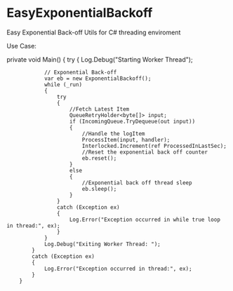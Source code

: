 # EasyExponentialBackoff
Easy Exponential Back-off Utils for C# threading enviroment

Use Case:

 private void Main()
        {
            try
            {
                Log.Debug("Starting Worker Thread");
             
                // Exponential Back-off 
                var eb = new ExponentialBackoff();
                while (_run)
                {
                    try
                    {
                        //Fetch Latest Item
                        QueueRetryHolder<byte[]> input;
                        if (IncomingQueue.TryDequeue(out input))
                        {
                            //Handle the logItem
                            ProcessItem(input, handler);
                            Interlocked.Increment(ref ProcessedInLastSec);
                            //Reset the exponential back off counter
                            eb.reset();
                        }
                        else
                        {
                            //Exponential back off thread sleep
                            eb.sleep();
                        }
                    }
                    catch (Exception ex)
                    {
                        Log.Error("Exception occurred in while true loop in thread:", ex);
                    }
                }
                Log.Debug("Exiting Worker Thread: ");
            }
            catch (Exception ex)
            {
                Log.Error("Exception occurred in thread:", ex);
            }
        }
